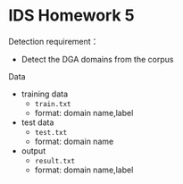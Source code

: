 # IDS Homework 5

Detection requirement：

* Detect the DGA domains from the corpus

Data

* training data
    * `train.txt`
    * format: domain name,label
* test data
    * `test.txt`
    * format: domain name
* output
    * `result.txt`
    * format: domain name,label
